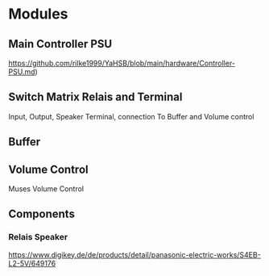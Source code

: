 # Modules

## Main Controller PSU 

https://github.com/rilke1999/YaHSB/blob/main/hardware/Controller-PSU.md)




## Switch Matrix Relais and Terminal
Input, Output, Speaker Terminal, connection To Buffer and Volume control
## Buffer 

## Volume Control
Muses Volume Control


## Components
### Relais Speaker
https://www.digikey.de/de/products/detail/panasonic-electric-works/S4EB-L2-5V/649176

